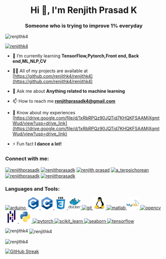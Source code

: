 <h1 align="center">Hi 👋, I'm Renjith Prasad K</h1>
<h3 align="center">Someone who is trying to improve 1% everyday</h3>

<p align="left"> <img src="https://komarev.com/ghpvc/?username=renjithk4&label=Profile%20views&color=0e75b6&style=flat" alt="renjithk4" /> </p>

<p align="left"> <a href="https://github.com/ryo-ma/github-profile-trophy"><img src="https://github-profile-trophy.vercel.app/?username=renjithk4" alt="renjithk4" /></a> </p>

- 🌱 I’m currently learning **TensorFlow,Pytorch,Front end, Back end,ML,NLP,CV**

- 👨‍💻 All of my projects are available at [https://github.com/renjithk4/renjithk4](https://github.com/renjithk4/renjithk4)

- 💬 Ask me about **Anything related to machine learning**

- 📫 How to reach me **renjithprasadk4@gmail.com**

- 📄 Know about my experiences [https://drive.google.com/file/d/1xRbRPQz90JQTid7KHQKFSAAMjXgmtWud/view?usp=drive_link](https://drive.google.com/file/d/1xRbRPQz90JQTid7KHQKFSAAMjXgmtWud/view?usp=drive_link)

- ⚡ Fun fact **I dance a lot!**

<h3 align="left">Connect with me:</h3>
<p align="left">
<a href="https://linkedin.com/in/renjithprasadk" target="blank"><img align="center" src="https://raw.githubusercontent.com/rahuldkjain/github-profile-readme-generator/master/src/images/icons/Social/linked-in-alt.svg" alt="renjithprasadk" height="30" width="40" /></a>
<a href="https://kaggle.com/renjithprasadk" target="blank"><img align="center" src="https://raw.githubusercontent.com/rahuldkjain/github-profile-readme-generator/master/src/images/icons/Social/kaggle.svg" alt="renjithprasadk" height="30" width="40" /></a>
<a href="https://fb.com/renjith prasad" target="blank"><img align="center" src="https://raw.githubusercontent.com/rahuldkjain/github-profile-readme-generator/master/src/images/icons/Social/facebook.svg" alt="renjith prasad" height="30" width="40" /></a>
<a href="https://instagram.com/a_terpsichorean" target="blank"><img align="center" src="https://raw.githubusercontent.com/rahuldkjain/github-profile-readme-generator/master/src/images/icons/Social/instagram.svg" alt="a_terpsichorean" height="30" width="40" /></a>
<a href="https://www.hackerrank.com/renjithprasadk" target="blank"><img align="center" src="https://raw.githubusercontent.com/rahuldkjain/github-profile-readme-generator/master/src/images/icons/Social/hackerrank.svg" alt="renjithprasadk" height="30" width="40" /></a>
<a href="https://www.leetcode.com/renjithprasadk" target="blank"><img align="center" src="https://raw.githubusercontent.com/rahuldkjain/github-profile-readme-generator/master/src/images/icons/Social/leet-code.svg" alt="renjithprasadk" height="30" width="40" /></a>
</p>

<h3 align="left">Languages and Tools:</h3>
<p align="left"> <a href="https://www.arduino.cc/" target="_blank" rel="noreferrer"> <img src="https://cdn.worldvectorlogo.com/logos/arduino-1.svg" alt="arduino" width="40" height="40"/> </a> <a href="https://www.cprogramming.com/" target="_blank" rel="noreferrer"> <img src="https://raw.githubusercontent.com/devicons/devicon/master/icons/c/c-original.svg" alt="c" width="40" height="40"/> </a> <a href="https://www.w3schools.com/cpp/" target="_blank" rel="noreferrer"> <img src="https://raw.githubusercontent.com/devicons/devicon/master/icons/cplusplus/cplusplus-original.svg" alt="cplusplus" width="40" height="40"/> </a> <a href="https://www.w3schools.com/css/" target="_blank" rel="noreferrer"> <img src="https://raw.githubusercontent.com/devicons/devicon/master/icons/css3/css3-original-wordmark.svg" alt="css3" width="40" height="40"/> </a> <a href="https://www.docker.com/" target="_blank" rel="noreferrer"> <img src="https://raw.githubusercontent.com/devicons/devicon/master/icons/docker/docker-original-wordmark.svg" alt="docker" width="40" height="40"/> </a> <a href="https://git-scm.com/" target="_blank" rel="noreferrer"> <img src="https://www.vectorlogo.zone/logos/git-scm/git-scm-icon.svg" alt="git" width="40" height="40"/> </a> <a href="https://www.linux.org/" target="_blank" rel="noreferrer"> <img src="https://raw.githubusercontent.com/devicons/devicon/master/icons/linux/linux-original.svg" alt="linux" width="40" height="40"/> </a> <a href="https://www.mathworks.com/" target="_blank" rel="noreferrer"> <img src="https://upload.wikimedia.org/wikipedia/commons/2/21/Matlab_Logo.png" alt="matlab" width="40" height="40"/> </a> <a href="https://www.mysql.com/" target="_blank" rel="noreferrer"> <img src="https://raw.githubusercontent.com/devicons/devicon/master/icons/mysql/mysql-original-wordmark.svg" alt="mysql" width="40" height="40"/> </a> <a href="https://opencv.org/" target="_blank" rel="noreferrer"> <img src="https://www.vectorlogo.zone/logos/opencv/opencv-icon.svg" alt="opencv" width="40" height="40"/> </a> <a href="https://pandas.pydata.org/" target="_blank" rel="noreferrer"> <img src="https://raw.githubusercontent.com/devicons/devicon/2ae2a900d2f041da66e950e4d48052658d850630/icons/pandas/pandas-original.svg" alt="pandas" width="40" height="40"/> </a> <a href="https://www.python.org" target="_blank" rel="noreferrer"> <img src="https://raw.githubusercontent.com/devicons/devicon/master/icons/python/python-original.svg" alt="python" width="40" height="40"/> </a> <a href="https://pytorch.org/" target="_blank" rel="noreferrer"> <img src="https://www.vectorlogo.zone/logos/pytorch/pytorch-icon.svg" alt="pytorch" width="40" height="40"/> </a> <a href="https://scikit-learn.org/" target="_blank" rel="noreferrer"> <img src="https://upload.wikimedia.org/wikipedia/commons/0/05/Scikit_learn_logo_small.svg" alt="scikit_learn" width="40" height="40"/> </a> <a href="https://seaborn.pydata.org/" target="_blank" rel="noreferrer"> <img src="https://seaborn.pydata.org/_images/logo-mark-lightbg.svg" alt="seaborn" width="40" height="40"/> </a> <a href="https://www.tensorflow.org" target="_blank" rel="noreferrer"> <img src="https://www.vectorlogo.zone/logos/tensorflow/tensorflow-icon.svg" alt="tensorflow" width="40" height="40"/> </a> </p>

<p><img align="left" src="https://github-readme-stats.vercel.app/api/top-langs?username=renjithk4&show_icons=true&locale=en&layout=compact" alt="renjithk4" /></p>

<p>&nbsp;<img align="center" src="https://github-readme-stats.vercel.app/api?username=renjithk4&show_icons=true&locale=en" alt="renjithk4" /></p>

<p><img align="center" src="https://github-readme-streak-stats.herokuapp.com/?user=renjithk4&" alt="renjithk4" /></p>

[![GitHub Streak](https://streak-stats.demolab.com/?user=renjithk4)](https://git.io/streak-stats)

